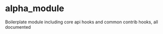 alpha_module
============

Boilerplate module including core api hooks and common contrib hooks, all documented
